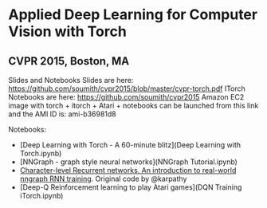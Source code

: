 # Applied Deep Learning for Computer Vision with Torch
## CVPR 2015, Boston, MA

Slides and Notebooks
Slides are here: https://github.com/soumith/cvpr2015/blob/master/cvpr-torch.pdf
ITorch Notebooks are here: https://github.com/soumith/cvpr2015
Amazon EC2 image with torch + itorch + Atari + notebooks can be launched from this link and the AMI ID is: ami-b36981d8

Notebooks:
- [Deep Learning with Torch - A 60-minute blitz](Deep Learning with Torch.ipynb)
- [NNGraph - graph style neural networks](NNGraph Tutorial.ipynb)
- [Character-level Recurrent networks. An introduction to real-world nngraph RNN training](Char-RNN.ipynb). Original code by @karpathy
- [Deep-Q Reinforcement learning to play Atari games](DQN Training iTorch.ipynb)
